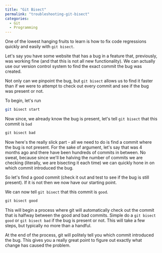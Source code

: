 ```yaml
---
title: "Git Bisect"
permalink: "troubleshooting-git-bisect"
categories:
  - Git
  - Programming
---
```


One of the lowest hanging fruits to learn is how to fix code regressions quickly and easily with `git bisect`.

Let's say you have some website that has a bug in a feature that, previously, was working fine (and that this is not all new functionality). We can actually use our version control system to find the exact commit the bug was created.

Not only can we pinpoint the bug, but `git bisect` allows us to find it faster than if we were to attempt to check out every commit and see if the bug was present or not.

To begin, let's run

```bash
git bisect start
```

Now since, we already know the bug is present, let's tell `git bisect` that this commit is `bad`

```php
git bisect bad
```

Now here's the really slick part - all we need to do is find a commit where the bug is not present. For the sake of argument, let's say that was 4 months ago and there have been hundreds of commits in between. No sweat, because since we'll be halving the number of commits we are checking (literally, we are bisecting it each time) we can quickly hone in on which commit introduced the bug.

So let's find a good commit (check it out and test to see if the bug is still present). If it is not then we now have our starting point.

We can now tell `git bisect` that this commit is `good`.

```php
git bisect good
```

This will begin a process where git will automatically check out the commit that is halfway between the good and bad commits. Simple do a `git bisect good` or `git bisect bad` if the bug is present or not. This will take a few steps, but typically no more than a handful.

At the end of the process, git will politely tell you which commit introduced the bug. This gives you a really great point to figure out exactly what change has caused the problem.